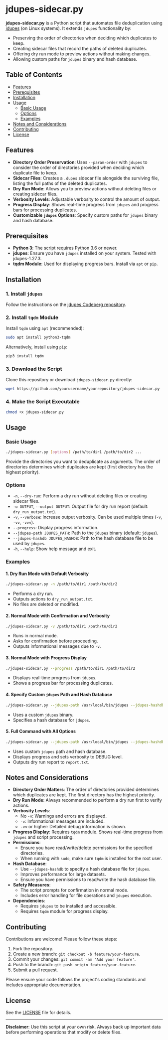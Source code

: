 
# jdupes-sidecar.py

**jdupes-sidecar.py** is a Python script that automates file deduplication using [jdupes](https://jdupes.com) (on Linux systems). It extends `jdupes` functionality by:

- Preserving the order of directories when deciding which duplicates to keep.
- Creating sidecar files that record the paths of deleted duplicates.
- Offering dry run mode to preview actions without making changes.
- Allowing custom paths for `jdupes` binary and hash database.

## Table of Contents

- [Features](#features)
- [Prerequisites](#prerequisites)
- [Installation](#installation)
- [Usage](#usage)
  - [Basic Usage](#basic-usage)
  - [Options](#options)
  - [Examples](#examples)
- [Notes and Considerations](#notes-and-considerations)
- [Contributing](#contributing)
- [License](#license)

## Features

- **Directory Order Preservation**: Uses `--param-order` with `jdupes` to consider the order of directories provided when deciding which duplicate file to keep.
- **Sidecar Files**: Creates a `.dupes` sidecar file alongside the surviving file, listing the full paths of the deleted duplicates.
- **Dry Run Mode**: Allows you to preview actions without deleting files or creating sidecar files.
- **Verbosity Levels**: Adjustable verbosity to control the amount of output.
- **Progress Display**: Shows real-time progress from `jdupes` and progress bars for processing duplicates.
- **Customizable `jdupes` Options**: Specify custom paths for `jdupes` binary and hash database.

## Prerequisites

- **Python 3**: The script requires Python 3.6 or newer.
- **jdupes**: Ensure you have `jdupes` installed on your system. Tested with jdupes-1.27.3.
- **tqdm Module**: Used for displaying progress bars. Install via `apt` or `pip`.

## Installation

### 1. Install `jdupes`

Follow the instructions on the [jdupes Codeberg repository](https://codeberg.org/jbruchon/jdupes).

### 2. Install `tqdm` Module

Install `tqdm` using `apt` (recommended):

```bash
sudo apt install python3-tqdm
```

Alternatively, install using `pip`:

```bash
pip3 install tqdm
```

### 3. Download the Script

Clone this repository or download `jdupes-sidecar.py` directly:

```bash
wget https://github.com/yourusername/yourrepository/jdupes-sidecar.py
```

### 4. Make the Script Executable

```bash
chmod +x jdupes-sidecar.py
```

## Usage

### Basic Usage

```bash
./jdupes-sidecar.py [options] /path/to/dir1 /path/to/dir2 ...
```

Provide the directories you want to deduplicate as arguments. The order of directories determines which duplicates are kept (first directory has the highest priority).

### Options

- `-n`, `--dry-run`: Perform a dry run without deleting files or creating sidecar files.
- `-o OUTPUT`, `--output OUTPUT`: Output file for dry run report (default: `dry_run_output.txt`).
- `-v`, `--verbose`: Increase output verbosity. Can be used multiple times (`-v`, `-vv`, `-vvv`).
- `--progress`: Display progress information.
- `--jdupes-path JDUPES_PATH`: Path to the `jdupes` binary (default: `jdupes`).
- `--jdupes-hashdb JDUPES_HASHDB`: Path to the hash database file to be used by `jdupes`.
- `-h`, `--help`: Show help message and exit.

### Examples

#### 1. Dry Run Mode with Default Verbosity

```bash
./jdupes-sidecar.py -n /path/to/dir1 /path/to/dir2
```

- Performs a dry run.
- Outputs actions to `dry_run_output.txt`.
- No files are deleted or modified.

#### 2. Normal Mode with Confirmation and Verbosity

```bash
./jdupes-sidecar.py -v /path/to/dir1 /path/to/dir2
```

- Runs in normal mode.
- Asks for confirmation before proceeding.
- Outputs informational messages due to `-v`.

#### 3. Normal Mode with Progress Display

```bash
./jdupes-sidecar.py --progress /path/to/dir1 /path/to/dir2
```

- Displays real-time progress from `jdupes`.
- Shows a progress bar for processing duplicates.

#### 4. Specify Custom `jdupes` Path and Hash Database

```bash
./jdupes-sidecar.py --jdupes-path /usr/local/bin/jdupes --jdupes-hashdb /var/hashdb.txt /path/to/dir1 /path/to/dir2
```

- Uses a custom `jdupes` binary.
- Specifies a hash database for `jdupes`.

#### 5. Full Command with All Options

```bash
./jdupes-sidecar.py --jdupes-path /usr/local/bin/jdupes --jdupes-hashdb /var/hashdb.txt --progress -vv -o report.txt /path/to/dir1 /path/to/dir2
```

- Uses custom `jdupes` path and hash database.
- Displays progress and sets verbosity to DEBUG level.
- Outputs dry run report to `report.txt`.

## Notes and Considerations

- **Directory Order Matters**: The order of directories provided determines which duplicates are kept. The first directory has the highest priority.
- **Dry Run Mode**: Always recommended to perform a dry run first to verify actions.
- **Verbosity Levels**:
  - No `-v`: Warnings and errors are displayed.
  - `-v`: Informational messages are included.
  - `-vv` or higher: Detailed debug information is shown.
- **Progress Display**: Requires `tqdm` module. Shows real-time progress from `jdupes` and script processing.
- **Permissions**:
  - Ensure you have read/write/delete permissions for the specified directories.
  - When running with `sudo`, make sure `tqdm` is installed for the root user.
- **Hash Database**:
  - Use `--jdupes-hashdb` to specify a hash database file for `jdupes`.
  - Improves performance for large datasets.
  - Ensure you have permissions to read/write the hash database file.
- **Safety Measures**:
  - The script prompts for confirmation in normal mode.
  - Includes error handling for file operations and `jdupes` execution.
- **Dependencies**:
  - Requires `jdupes` to be installed and accessible.
  - Requires `tqdm` module for progress display.

## Contributing

Contributions are welcome! Please follow these steps:

1. Fork the repository.
2. Create a new branch: `git checkout -b feature/your-feature`.
3. Commit your changes: `git commit -am 'Add your feature'`.
4. Push to the branch: `git push origin feature/your-feature`.
5. Submit a pull request.

Please ensure your code follows the project's coding standards and includes appropriate documentation.

## License

See the [LICENSE](LICENSE) file for details.

---

**Disclaimer**: Use this script at your own risk. Always back up important data before performing operations that modify or delete files.
